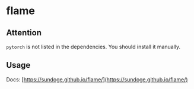 # flame

## Attention
`pytorch` is not listed in the dependencies. You should install it manually.


## Usage

Docs: [https://sundoge.github.io/flame/](https://sundoge.github.io/flame/)
